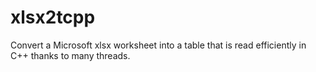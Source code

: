 # xlsx2tcpp
Convert a Microsoft xlsx worksheet into a table that is read efficiently in C++ thanks to many threads.
